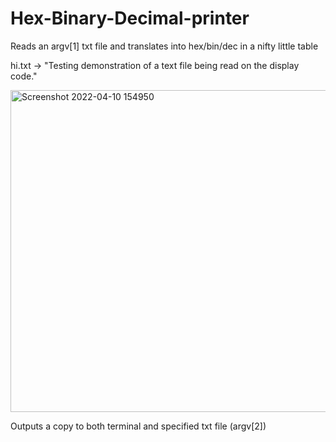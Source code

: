 # Hex-Binary-Decimal-printer
Reads an argv[1] txt file and translates into hex/bin/dec in a nifty little table



hi.txt -> 
"Testing demonstration
of a text file being read on
the display code."
<p align=”center”>
<img width="515" alt="Screenshot 2022-04-10 154950" src="https://user-images.githubusercontent.com/80862366/162643268-b94b4284-ac1d-4901-ae10-8229cd852350.png">

Outputs a copy to both terminal and specified txt file (argv[2])
